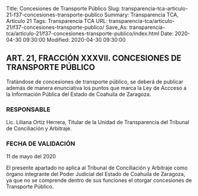 Title: Concesiones de Transporte Público
Slug: transparencia-tca-articulo-21-f37-concesiones-transporte-publico
Summary: Transparencia TCA, Artículo 21
Tags: Transparencia TCA
URL: transparencia-tca/articulo-21/f37-concesiones-transporte-publico/
Save_As: transparencia-tca/articulo-21/f37-concesiones-transporte-publico/index.html
Date: 2020-04-30 09:30:00
Modified: 2020-04-30 09:30:00


## ART. 21, FRACCIÓN XXXVII. CONCESIONES DE TRANSPORTE PÚBLICO

Tratándose de concesiones de transporte público, se deberá de publicar además de manera enunciativa los puntos que marca la Ley de Accceso a la Información Pública del Estado de Coahuila de Zaragoza.


### RESPONSABLE

Lic. Liliana Ortiz Herrera, Titular de la Unidad de Transparencia del Tribunal de Conciliación y Arbitraje.


### FECHA DE VALIDACIÓN

11 de mayo del 2020


El presente apartado no aplica al Tribunal de Conciliación y Arbitraje como órgano integrante del Poder Judicial del Estado de Coahuila de Zaragoza, ya que no se comprende dentro de sus funciones el otorgar concesiones de Transporte Público.



